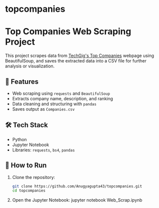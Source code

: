 # topcompanies
# Top Companies Web Scraping Project

This project scrapes data from [TechGig's Top Companies]([https://content.techgig.com/hiring/indias-top-10-it-companies-to-work-for-in-2023-check-the-full-list/articleshow/96714704.cms](https://en.wikipedia.org/wiki/List_of_largest_companies_in_the_United_States_by_revenue)) webpage using BeautifulSoup, and saves the extracted data into a CSV file for further analysis or visualization.

## 📌 Features

- Web scraping using `requests` and `BeautifulSoup`
- Extracts company name, description, and ranking
- Data cleaning and structuring with `pandas`
- Saves output as `Companies.csv`

## 🛠️ Tech Stack

- Python
- Jupyter Notebook
- Libraries: `requests`, `bs4`, `pandas`


## 🚀 How to Run

1. Clone the repository:
   ```bash
   git clone https://github.com/Anugyagupta43/topcompanies.git
   cd topcompanies
2. Open the Jupyter Notebook:
   jupyter notebook Web_Scrap.ipynb

